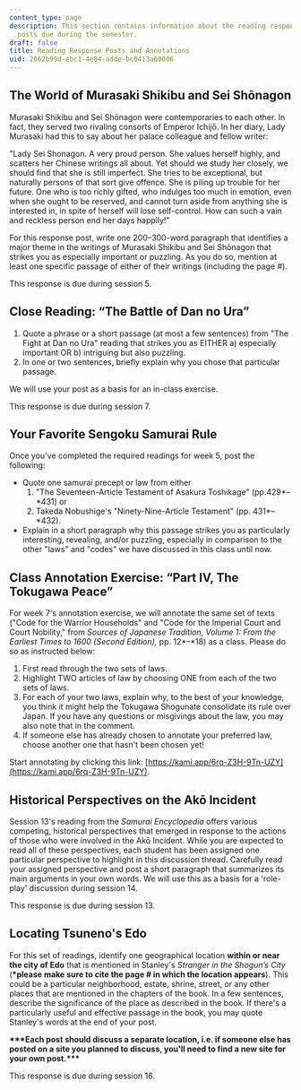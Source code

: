 ```yaml
---
content_type: page
description: This section contains information about the reading response and annotation
  posts due during the semester.
draft: false
title: Reading Response Posts and Annotations
uid: 2062b99d-ebc1-4e84-adde-bc0413a60006
---
```

## The World of Murasaki Shikibu and Sei Shōnagon

Murasaki Shikibu and Sei Shōnagon were contemporaries to each other. In fact, they served two rivaling consorts of Emperor Ichijō. In her diary, Lady Murasaki had this to say about her palace colleague and fellow writer:

"Lady Sei Shonagon. A very proud person. She values herself highly, and scatters her Chinese writings all about. Yet should we study her closely, we should find that she is still imperfect. She tries to be exceptional, but naturally persons of that sort give offence. She is piling up trouble for her future. One who is too richly gifted, who indulges too much in emotion, even when she ought to be reserved, and cannot turn aside from anything she is interested in, in spite of herself will lose self-control. How can such a vain and reckless person end her days happily!"

For this response post, write one 200–300-word paragraph that identifies a major theme in the writings of Murasaki Shikibu and Sei Shōnagon that strikes you as especially important or puzzling. As you do so, mention at least one specific passage of either of their writings (including the page #).

This response is due during session 5.

## Close Reading: “The Battle of Dan no Ura”

1. Quote a phrase or a short passage (at most a few sentences) from "The Fight at Dan no Ura" reading that strikes you as EITHER a) especially important OR b) intriguing but also puzzling.
2. In one or two sentences, briefly explain why you chose that particular passage.

We will use your post as a basis for an in-class exercise.

This response is due during session 7.

## Your Favorite Sengoku Samurai Rule

Once you've completed the required readings for week 5, post the following:

- Quote one samurai precept or law from either 
    1. "The Seventeen-Article Testament of Asakura Toshikage" (pp.429*–*431) or
    2. Takeda Nobushige's "Ninety-Nine-Article Testament" (pp. 431*–*432).
- Explain in a short paragraph why this passage strikes you as particularly interesting, revealing, and/or puzzling, especially in comparison to the other "laws" and "codes" we have discussed in this class until now.

## Class Annotation Exercise: “Part IV, The Tokugawa Peace” 

For week 7's annotation exercise, we will annotate the same set of texts ("Code for the Warrior Households" and "Code for the Imperial Court and Court Nobility," from *Sources of Japanese Tradition, Volume 1: From the Earliest Times to 1600 (Second Edition),* pp. 12*–*18) as a class. Please do so as instructed below:

1. First read through the two sets of laws.
2. Highlight TWO articles of law by choosing ONE from each of the two sets of laws.
3. For each of your two laws, explain why, to the best of your knowledge, you think it might help the Tokugawa Shogunate consolidate its rule over Japan. If you have any questions or misgivings about the law, you may also note that in the comment.
4. If someone else has already chosen to annotate your preferred law, choose another one that hasn't been chosen yet!

Start annotating by clicking this link: [https://kami.app/6rq-Z3H-9Tn-UZY](https://kami.app/6rq-Z3H-9Tn-UZY).

## Historical Perspectives on the Akō Incident

Session 13's reading from the *Samurai Encyclopedia* offers various competing, historical perspectives that emerged in response to the actions of those who were involved in the Akō Incident. While you are expected to read all of these perspectives, each student has been assigned one particular perspective to highlight in this discussion thread. Carefully read your assigned perspective and post a short paragraph that summarizes its main arguments in your own words. We will use this as a basis for a 'role-play' discussion during session 14.

This response is due during session 13.

## Locating Tsuneno's Edo

For this set of readings, identify one geographical location **within or near the city of Edo** that is mentioned in Stanley's *Stranger in the Shogun’s City* (**\*please make sure to cite the page # in which the location appears**). This could be a particular neighborhood, estate, shrine, street, or any other places that are mentioned in the chapters of the book. In a few sentences, describe the significance of the place as described in the book. If there's a particularly useful and effective passage in the book, you may quote Stanley's words at the end of your post.

**\*\*\*Each post should discuss a separate location, i.e. if someone else has posted on a site you planned to discuss, you'll need to find a new site for your own post.\*\*\***

This response is due during session 16.